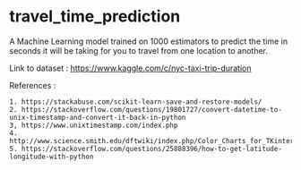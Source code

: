 # travel_time_prediction

A Machine Learning model trained on 1000 estimators to predict the time in seconds it will be taking for you to travel from one location to another.

Link to dataset : https://www.kaggle.com/c/nyc-taxi-trip-duration

References :

    1. https://stackabuse.com/scikit-learn-save-and-restore-models/
    2. https://stackoverflow.com/questions/19801727/convert-datetime-to-unix-timestamp-and-convert-it-back-in-python
    3, https://www.unixtimestamp.com/index.php
    4. http://www.science.smith.edu/dftwiki/index.php/Color_Charts_for_TKinter
    5. https://stackoverflow.com/questions/25888396/how-to-get-latitude-longitude-with-python
   
